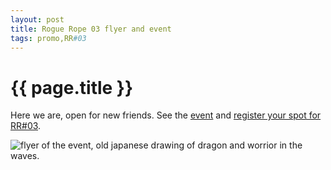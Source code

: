 ```yaml
---
layout: post
title: Rogue Rope 03 flyer and event
tags: promo,RR#03
---
```


# {{ page.title }}

Here we are, open for new friends. See the [event](https://fetlife.com/events/458467) and [register your spot for RR#03](http://goo.gl/forms/Wb4w2Agv0hrBp0zt2). 

![flyer of the event, old japanese drawing of dragon and worrior in the waves.](http://i.imgur.com/VrfOyWi.jpg)


